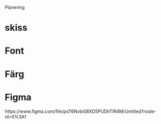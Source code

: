 Planering


<h1> skiss </h1>
  
<h1> Font </h1>
 
<h1> Färg </h1>
  
<h1> Figma </h1>
 <p> https://www.figma.com/file/psT6Nvbi08XD5PUDhTlR4M/Untitled?node-id=0%3A1 </p>
